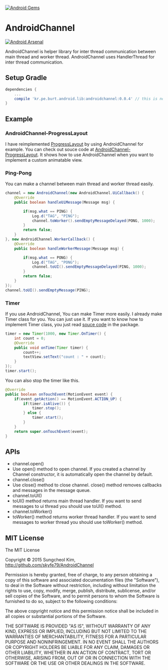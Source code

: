 [![Android Gems](http://www.android-gems.com/badge/skyfe79/AndroidChannel.svg?branch=master)](http://www.android-gems.com/lib/skyfe79/AndroidChannel)

# AndroidChannel

[![Android Arsenal](https://img.shields.io/badge/Android%20Arsenal-AndroidChannel-green.svg?style=flat)](https://android-arsenal.com/details/1/2547)

AndroidChannel is helper library for inter thread communication between main thread and worker thread. AndroidChannel uses HandlerThread for inter thread communication.



## Setup Gradle

```groovy
dependencies {
	...
    compile 'kr.pe.burt.android.lib:androidchannel:0.0.4' // this is now broken for it's dependency on the bintray-releases (closed now)
}
```

## Example

### AndroidChannel-ProgressLayout

I have reimplemented [ProgressLayout](https://github.com/iammert/ProgressLayout) by using AndroidChannel for example. You can check out souce code at [AndroidChannel-ProgressLayout](example/AndroidChannel-ProgressLayout). It shows how to use AndroidChannel when you want to implement a custom animatable view.

### Ping-Pong 

You can make a channel between main thread and worker thread easily.

```java
channel = new AndroidChannel(new AndroidChannel.UiCallback() {
    @Override
    public boolean handleUiMessage(Message msg) {

        if(msg.what == PING) {
            Log.d("TAG", "PING");
            channel.toWorker().sendEmptyMessageDelayed(PONG, 1000);
        }
        return false;
    }
}, new AndroidChannel.WorkerCallback() {
    @Override
    public boolean handleWorkerMessage(Message msg) {

        if(msg.what == PONG) {
            Log.d("TAG", "PONG");
            channel.toUI().sendEmptyMessageDelayed(PING, 1000);
        }
        return false;
    }
});
channel.toUI().sendEmptyMessage(PING);
```

### Timer

If you use AndroidChannel, You can make Timer more easily. I already make Timer class for you. You can just use it. If you want to know how to implement Timer class, you just read [souce code](https://github.com/skyfe79/AndroidChannel/blob/master/androidchannel/src/main/java/kr/pe/burt/android/lib/androidchannel/Timer.java) in the package.

```java
timer = new Timer(1000, new Timer.OnTimer() {
    int count = 0;
    @Override
    public void onTime(Timer timer) {
        count++;
        textView.setText("count : " + count);
    }
});
timer.start();	
```

You can also stop the timer like this.

```java
@Override
public boolean onTouchEvent(MotionEvent event) {
    if(event.getAction() == MotionEvent.ACTION_UP) {
        if(timer.isAlive()) {
            timer.stop();
        } else {
            timer.start();
        }
    }
    return super.onTouchEvent(event);
}
```

## APIs

* channel.open()
 * Use open() method to open channel. If you created a channel by Channel constructor, it is automatically open the channel by default. 
* channel.close() 
 * Use close() method to close channel. close() method removes callbacks and messages in the message queue.
* channel.toUI() 
 * toUI() method returns main thread handler. If you want to send messages to ui thread you should use toUI() method.
* channel.toWorker()
 * toWorker() method returns worker thread handler. If you want to send messages to worker thread you should use toWorker() method.    	

## MIT License

The MIT License

Copyright © 2015 Sungcheol Kim, http://github.com/skyfe79/AndroidChannel

Permission is hereby granted, free of charge, to any person obtaining a copy
of this software and associated documentation files (the "Software"), to deal
in the Software without restriction, including without limitation the rights
to use, copy, modify, merge, publish, distribute, sublicense, and/or sell
copies of the Software, and to permit persons to whom the Software is
furnished to do so, subject to the following conditions:

The above copyright notice and this permission notice shall be included in
all copies or substantial portions of the Software.

THE SOFTWARE IS PROVIDED "AS IS", WITHOUT WARRANTY OF ANY KIND, EXPRESS OR
IMPLIED, INCLUDING BUT NOT LIMITED TO THE WARRANTIES OF MERCHANTABILITY,
FITNESS FOR A PARTICULAR PURPOSE AND NONINFRINGEMENT. IN NO EVENT SHALL THE
AUTHORS OR COPYRIGHT HOLDERS BE LIABLE FOR ANY CLAIM, DAMAGES OR OTHER
LIABILITY, WHETHER IN AN ACTION OF CONTRACT, TORT OR OTHERWISE, ARISING FROM,
OUT OF OR IN CONNECTION WITH THE SOFTWARE OR THE USE OR OTHER DEALINGS IN
THE SOFTWARE.
